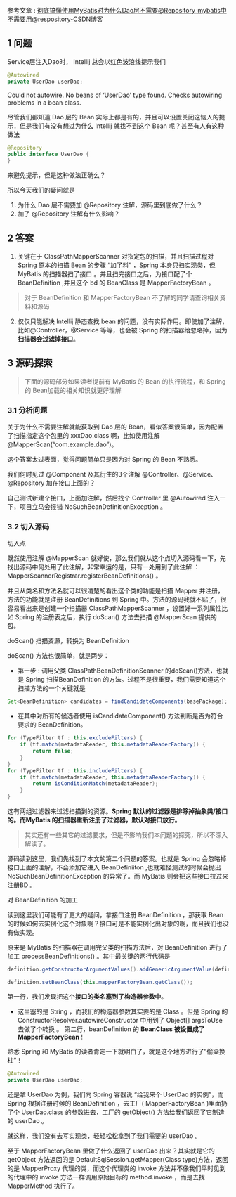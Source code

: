参考文章 : [彻底搞懂使用MyBatis时为什么Dao层不需要@Repository_mybatis中不需要用@respository-CSDN博客](https://blog.csdn.net/tianshan2010/article/details/105889133)
## 1 问题

Service层注入Dao时， Intellij 总会以红色波浪线提示我们
```java
@Autowired
private UserDao userDao;
```

Could not autowire. No beans of ‘UserDao’ type found.
Checks autowiring problems in a bean class.

尽管我们都知道 Dao 层的 Bean 实际上都是有的，并且可以设置关闭这恼人的提示，但是我们有没有想过为什么 Intellij 就找不到这个 Bean 呢？甚至有人有这种做法
```java
@Repository
public interface UserDao {
}
```

来避免提示，但是这种做法正确么？

所以今天我们的疑问就是
1. 为什么 Dao 层不需要加 @Repository 注解，源码里到底做了什么？
2. 加了 @Repository 注解有什么影响？

## 2 答案

1. 关键在于 ClassPathMapperScanner 对指定包的扫描，并且扫描过程对 Spring 原本的扫描 Bean 的步骤 “加了料” ，Spring 本身只扫实现类，但 MyBatis 的扫描器扫了接口 。并且扫完接口之后，为接口配了个 BeanDefinition ,并且这个 bd 的 BeanClass 是 MapperFactoryBean 。

> 对于 BeanDefinition 和 MapperFactoryBean 不了解的同学请查询相关资料和源码

2. 仅仅只能解决 Intellij 静态查找 bean 的问题，没有实际作用。即使加了注解，比如@Controller，@Service 等等，也会被 Spring 的扫描器给忽略掉，因为**扫描器会过滤掉接口**。

## 3 源码探索

> 下面的源码部分如果读者提前有 MyBatis 的 Bean 的执行流程，和 Spring 的 Bean加载的相关知识就更好理解
### 3.1 分析问题

关于为什么不需要注解就能获取到 Dao 层的 Bean，看似答案很简单，因为配置了扫描指定这个包里的 xxxDao.class 啊，比如使用注解 @MapperScan(“com.example.dao”)。

这个答案太过表面，觉得问题简单只是因为对 Spring 的 Bean 不熟悉。

我们何时见过 @Component 及其衍生的3个注解 @Controller、@Service、@Repository 加在接口上面的？

自己测试新建个接口，上面加注解，然后找个 Controller 里 @Autowired 注入一下，项目立马会报错 NoSuchBeanDefinitionException 。
### 3.2 切入源码

切入点

既然使用注解 @MapperScan 就好使，那么我们就从这个点切入源码看一下，先找出源码中何处用了此注解，非常幸运的是，只有一处用到了此注解 ：MapperScannerRegistrar.registerBeanDefinitions() 。

并且从类名和方法名就可以很清楚的看出这个类的功能是扫描 Mapper 并注册，方法的功能就是注册 BeanDefinitions 到 Spring 中。方法的源码我就不贴了，很容易看出来是创建一个扫描器 ClassPathMapperScanner ，设置好一系列属性比如 Spring 的注册表之后，执行 doScan() 方法去扫描 @MapperScan 提供的包。

doScan() 扫描资源，转换为 BeanDefinition

doScan() 方法也很简单，就是两步：
- 第一步 : 调用父类 ClassPathBeanDefinitionScanner 的doScan()方法，也就是 Spring 扫描BeanDefinition 的方法。过程不是很重要，我们需要知道这个扫描方法的一个关键就是
```java
Set<BeanDefinition> candidates = findCandidateComponents(basePackage);
```
- 在其中对所有的候选者使用 isCandidateComponent() 方法判断是否为符合要求的 BeanDefinition。
```java
for (TypeFilter tf : this.excludeFilters) {
	if (tf.match(metadataReader, this.metadataReaderFactory)) {
		return false;
	}
}
for (TypeFilter tf : this.includeFilters) {
	if (tf.match(metadataReader, this.metadataReaderFactory)) {
		return isConditionMatch(metadataReader);
	}
}
```

这有两组过滤器来过滤扫描到的资源。**Spring 默认的过滤器是排除掉抽象类/接口的。而MyBatis 的扫描器重新注册了过滤器，默认对接口放行。**

> 其实还有一些其它的过滤要求，但是不影响我们本问题的探究，所以不深入解读了。

源码读到这里，我们先找到了本文的第二个问题的答案。也就是 Spring 会忽略掉接口上面的注解，不会添加它进入 BeanDefiniiton ,也就难怪测试的时候会抛出 NoSuchBeanDefinitionException 的异常了。而 MyBatis 则会把这些接口拉过来注册BD 。

对 BeanDefinition 的加工

读到这里我们可能有了更大的疑问，拿接口注册 BeanDefinition ，那获取 Bean 的时候如何去实例化这个对象啊？接口可是不能实例化出对象的啊，而且我们也没有做实现。

原来是 MyBatis 的扫描器在调用完父类的扫描方法后，对 BeanDefinition 进行了加工 processBeanDefinitions() 。其中最关键的两行代码是

```java
definition.getConstructorArgumentValues().addGenericArgumentValue(definition.getBeanClassName());

definition.setBeanClass(this.mapperFactoryBean.getClass());
```

第一行，我们发现把这个**接口的类名塞到了构造器参数中**。
- 这里塞的是 String ，而我们的构造器参数其实要的是 Class 。但是 Spring 的 ConstructorResolver.autowireConstructor 中用到了 Object[] argsToUse 去做了个转换 。
第二行，beanDefinition 的 **BeanClass 被设置成了 MapperFactoryBean** !

熟悉 Spring 和 MyBatis 的读者肯定一下就明白了，就是这个地方进行了”偷梁换柱”！
```java
@Autowired
private UserDao userDao;
```

还是拿 UserDao 为例，我们向 Spring 容器说 “给我来个 UserDao 的实例”，而 Spring 根据注册时候的 BeanDefinition ，去工厂( MapperFactoryBean )里面扔了个 UserDao.class 的参数进去，工厂的 getObject() 方法给我们返回了它制造的 userDao 。

就这样，我们没有去写实现类，轻轻松松拿到了我们需要的 userDao 。

至于 MapperFactoryBean 里做了什么返回了 userDao 出来？其实就是它的 getObject 方法返回的是 DefaultSqlSession.getMapper(Class type)方法，返回的是 MapperProxy 代理的类，而这个代理类的 invoke 方法并不像我们平时见到的代理中的 invoke 方法一样调用原始目标的 method.invoke ，而是去找 MapperMethod 执行了。